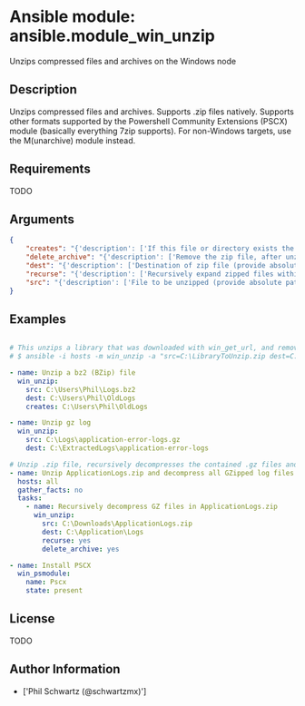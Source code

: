 # Ansible module: ansible.module_win_unzip


Unzips compressed files and archives on the Windows node

## Description

Unzips compressed files and archives.
Supports .zip files natively.
Supports other formats supported by the Powershell Community Extensions (PSCX) module (basically everything 7zip supports).
For non-Windows targets, use the M(unarchive) module instead.

## Requirements

TODO

## Arguments

``` json
{
    "creates": "{'description': ['If this file or directory exists the specified src will not be extracted.'], 'type': 'path'}",
    "delete_archive": "{'description': ['Remove the zip file, after unzipping.'], 'type': 'bool', 'default': False, 'aliases': ['rm']}",
    "dest": "{'description': ['Destination of zip file (provide absolute path of directory). If it does not exist, the directory will be created.'], 'required': True, 'type': 'path'}",
    "recurse": "{'description': ['Recursively expand zipped files within the src file.', 'Setting to a value of C(yes) requires the PSCX module to be installed.'], 'type': 'bool', 'default': False}",
    "src": "{'description': ['File to be unzipped (provide absolute path).'], 'required': True, 'type': 'path'}",
}
```

## Examples


``` yaml

# This unzips a library that was downloaded with win_get_url, and removes the file after extraction
# $ ansible -i hosts -m win_unzip -a "src=C:\LibraryToUnzip.zip dest=C:\Lib remove=true" all

- name: Unzip a bz2 (BZip) file
  win_unzip:
    src: C:\Users\Phil\Logs.bz2
    dest: C:\Users\Phil\OldLogs
    creates: C:\Users\Phil\OldLogs

- name: Unzip gz log
  win_unzip:
    src: C:\Logs\application-error-logs.gz
    dest: C:\ExtractedLogs\application-error-logs

# Unzip .zip file, recursively decompresses the contained .gz files and removes all unneeded compressed files after completion.
- name: Unzip ApplicationLogs.zip and decompress all GZipped log files
  hosts: all
  gather_facts: no
  tasks:
    - name: Recursively decompress GZ files in ApplicationLogs.zip
      win_unzip:
        src: C:\Downloads\ApplicationLogs.zip
        dest: C:\Application\Logs
        recurse: yes
        delete_archive: yes

- name: Install PSCX
  win_psmodule:
    name: Pscx
    state: present

```

## License

TODO

## Author Information
  - ['Phil Schwartz (@schwartzmx)']
